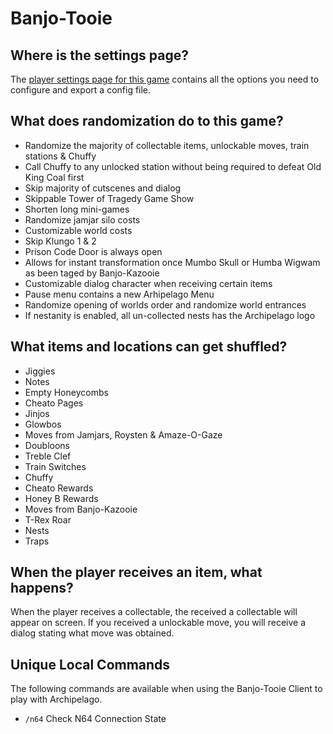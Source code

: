 # Banjo-Tooie

## Where is the settings page?

The [player settings page for this game](../player-settings) contains all the options you need to configure and export a
config file.

## What does randomization do to this game?

- Randomize the majority of collectable items, unlockable moves, train stations & Chuffy
- Call Chuffy to any unlocked station without being required to defeat Old King Coal first
- Skip majority of cutscenes and dialog
- Skippable Tower of Tragedy Game Show
- Shorten long mini-games
- Randomize jamjar silo costs
- Customizable world costs
- Skip Klungo 1 & 2
- Prison Code Door is always open
- Allows for instant transformation once Mumbo Skull or Humba Wigwam as been taged by Banjo-Kazooie
- Customizable dialog character when receiving certain items
- Pause menu contains a new Arhipelago Menu
- Randomize opening of worlds order and randomize world entrances
- If nestanity is enabled, all un-collected nests has the Archipelago logo

## What items and locations can get shuffled?

- Jiggies
- Notes
- Empty Honeycombs
- Cheato Pages
- Jinjos
- Glowbos
- Moves from Jamjars, Roysten & Amaze-O-Gaze
- Doubloons
- Treble Clef
- Train Switches
- Chuffy
- Cheato Rewards
- Honey B Rewards
- Moves from Banjo-Kazooie
- T-Rex Roar
- Nests
- Traps

## When the player receives an item, what happens?

When the player receives a collectable, the received a collectable will appear on screen. If you received a unlockable move, you will receive a dialog stating what move was obtained.

## Unique Local Commands

The following commands are available when using the Banjo-Tooie Client to play with Archipelago.

- `/n64` Check N64 Connection State